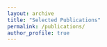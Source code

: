 ```yaml
---
layout: archive
title: "Selected Publications"
permalink: /publications/
author_profile: true
---
```


